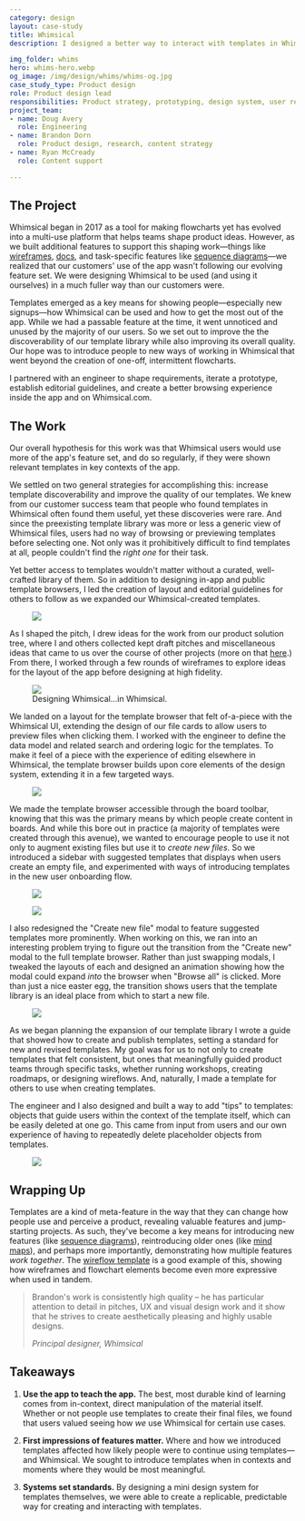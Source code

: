 ```yaml
---
category: design
layout: case-study
title: Whimsical
description: I designed a better way to interact with templates in Whimsical, helping people get more out of the app for their unique needs

img_folder: whims
hero: whims-hero.webp
og_image: /img/design/whims/whims-og.jpg
case_study_type: Product design
role: Product design lead
responsibilities: Product strategy, prototyping, design system, user research
project_team:
- name: Doug Avery
  role: Engineering
- name: Brandon Dorn
  role: Product design, research, content strategy
- name: Ryan McCready
  role: Content support

---
```


<h2>The Project</h2>

Whimsical began in 2017 as a tool for making flowcharts yet has evolved into a multi-use platform that helps teams shape product ideas. However, as we built additional features to support this shaping work—things like <a href="https://whimsical.com/wireframes">wireframes</a>, <a href="https://whimsical.com/docs">docs</a>, and task-specific features like <a href="https://help.whimsical.com/article/732-sequence-diagrams">sequence diagrams</a>—we realized that our customers' use of the app wasn't following our evolving feature set. We were designing Whimsical to be used (and using it ourselves) in a much fuller way than our customers were.

Templates emerged as a key means for showing people—especially new signups—how Whimsical can be used and how to get the most out of the app. While we had a passable feature at the time, it went unnoticed and unused by the majority of our users. So we set out to improve the the discoverability of our template library while also improving its overall quality. Our hope was to introduce people to new ways of working in Whimsical that went beyond the creation of one-off, intermittent flowcharts.

I partnered with an engineer to shape requirements, iterate a prototype, establish editorial guidelines, and create a better browsing experience inside the app and on Whimsical.com.

<h2>The Work</h2>

Our overall hypothesis for this work was that Whimsical users would use more of the app's feature set, and do so regularly, if they were shown relevant templates in key contexts of the app.

We settled on two general strategies for accomplishing this: increase template discoverability and improve the quality of our templates. We knew from our customer success team that people who found templates in Whimsical often found them useful, yet these discoveries were rare. And since the preexisting template library was more or less a generic view of Whimsical files, users had no way of browsing or previewing templates before selecting one. Not only was it prohibitively difficult to find templates at all, people couldn't find the *right one* for their task.

Yet better access to templates wouldn't matter without a curated, well-crafted library of them. So in addition to designing in-app and public template browsers, I led the creation of layout and editorial guidelines for others to follow as we expanded our Whimsical-created templates.


<figure class="almost-body-width">
	<img src="/img/design/whims/whims-strategy-notes.webp">
</figure>

As I shaped the pitch, I drew ideas for the work from our product solution tree, where I and others collected kept draft pitches and miscellaneous ideas that came to us over the course of other projects (more on that [here](https://www.reforge.com/artifacts/growth-opportunity-solution-tree-at-whimsical).) From there, I worked through a few rounds of wireframes to explore ideas for the layout of the app before designing at high fidelity.

<figure class="almost-body-width">
	<img src="/img/design/whims/whims-template-wires.webp">
	<figcaption>Designing Whimsical...in Whimsical.</figcaption>
</figure>

We landed on a layout for the template browser that felt of-a-piece with the Whimsical UI, extending the design of our file cards to allow users to preview files when clicking them. I worked with the engineer to define the data model and related search and ordering logic for the templates. To make it feel of a piece with the experience of editing elsewhere in Whimsical, the template browser builds upon core elements of the design system, extending it in a few targeted ways. 

<figure class="almost-body-width shadowed">
	<img src="/img/design/whims/whims-template-browser.gif">
</figure>

We made the template browser accessible through the board toolbar, knowing that this was the primary means by which people create content in boards. And while this bore out in practice (a majority of templates were created through this avenue), we wanted to encourage people to use it not only to augment existing files but use it to *create new files*. So we introduced a sidebar with suggested templates that displays when users create an empty file, and experimented with ways of introducing templates in the new user onboarding flow.

<div class="two-up-container">
	<figure>
		<img src="/img/design/whims/whims-board-empty-state.webp">
	</figure>
	<figure>
		<img src="/img/design/whims/whims-onboarding.webp">
	</figure>
</div>

I also redesigned the "Create new file" modal to feature suggested templates more prominently. When working on this, we ran into an interesting problem trying to figure out the transition from the "Create new" modal to the full template browser. Rather than just swapping modals, I tweaked the layouts of each and designed an animation showing how the modal could expand *into* the browser when "Browse all" is clicked. More than just a nice easter egg, the transition shows users that the template library is an ideal place from which to start a new file. 

<figure class="almost-body-width shadowed">
	<img src="/img/design/whims/whims-template-browser-transition.gif">
</figure>

As we began planning the expansion of our template library I wrote a guide that showed how to create and publish templates, setting a standard for new and revised templates. My goal was for us to not only to create templates that felt consistent, but ones that meaningfully guided product teams through specific tasks, whether running workshops, creating roadmaps, or designing wireflows. And, naturally, I made a template for others to use when creating templates.

The engineer and I also designed and built a way to add "tips" to templates: objects that guide users within the context of the template itself, which can be easily deleted at one go. This came from input from users and our own experience of having to repeatedly delete placeholder objects from templates.

<figure>
	<img src="/img/design/whims/whims-template-examples.webp">
</figure>

<h2>Wrapping Up</h2>

Templates are a kind of meta-feature in the way that they can change how people use and perceive a product, revealing valuable features and jump-starting projects. As such, they've become a key means for introducing new features (like [sequence diagrams](https://whimsical.com/templates/how-to-make-a-sequence-diagram)), reintroducing older ones (like [mind maps](https://whimsical.com/templates/how-to-make-a-mind-map-template)), and perhaps more importantly, demonstrating how multiple features *work together*. The [wireflow template](https://whimsical.com/templates/lo-fi-app-wireflow-template) is a good example of this, showing how wireframes and flowchart elements become even more expressive when used in tandem.

<blockquote>
	<p>Brandon's work is consistently high quality – he has particular attention to detail in pitches, UX and visual design work and it show that he strives to create aesthetically pleasing and highly usable designs.</p>
	<cite>Principal designer, Whimsical</cite>
</blockquote>

<div class="what-i-learned">
	<h2>Takeaways</h2>
	<ol class="learned-things">
		<li><p><b>Use the app to teach the app.</b> The best, most durable kind of learning comes from in-context, direct manipulation of the material itself. Whether or not people use templates to create their final files, we found that users valued seeing how <i>we</i> use Whimsical for certain use cases. </p></li>
		<li><p><b>First impressions of features matter.</b> Where and how we introduced templates affected how likely people were to continue using templates—and Whimsical. We sought to introduce templates when in contexts and moments where they would be most meaningful.</p></li>
		<li><p><b>Systems set standards.</b> By designing a mini design system for templates themselves, we were able to create a replicable, predictable way for creating and interacting with templates.</p></li>
	</ol>
</div>